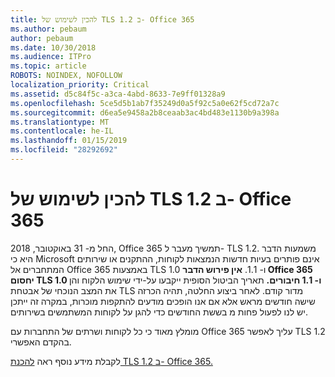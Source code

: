 ```yaml
---
title: להכין לשימוש של TLS 1.2 ב- Office 365
ms.author: pebaum
author: pebaum
ms.date: 10/30/2018
ms.audience: ITPro
ms.topic: article
ROBOTS: NOINDEX, NOFOLLOW
localization_priority: Critical
ms.assetid: d5c84f5c-a3ca-4abd-8633-7e9ff01328a9
ms.openlocfilehash: 5ce5d5b1ab7f35249d0a5f92c5a0e62f5cd72a7c
ms.sourcegitcommit: d6ea5e9458a2b8ceaab3ac4bd483e1130b9a398a
ms.translationtype: MT
ms.contentlocale: he-IL
ms.lasthandoff: 01/15/2019
ms.locfileid: "28292692"
---
```

# <a name="prepare-for-use-of-tls-12-in-office-365"></a>להכין לשימוש של TLS 1.2 ב- Office 365

החל מ- 31 באוקטובר, 2018, Office 365 תמשיך מעבר ל- TLS 1.2. משמעות הדבר היא כי Microsoft אינם פותרים בעיות חדשות הנמצאות לקוחות, ההתקנים או שירותים המתחברים אל Office 365 באמצעות TLS 1.0 ו- 1.1. **אין פירוש הדבר Office 365 יחסום TLS 1.0 ו- 1.1 חיבורים.** תאריך הביטול הסופית ייקבעו על-ידי שימוש הלקוח והן את המצב הנוכחי של אבטחת TLS מדור קודם. לאחר ביצוע החלטה, תהיה הכרזה שישה חודשים מראש אלא אם אנו הופכים מודעים להתקפות מוכרות, במקרה זה ייתכן יש לנו לפעול פחות מ בששת החודשים כדי להגן על לקוחות המשתמשים בשירותים. 
  
מומלץ מאוד כי כל לקוחות ושרתים של התחברות עם Office 365 עליך לאפשר TLS 1.2 בהקדם האפשרי.
  
לקבלת מידע נוסף ראה [להכנת TLS 1.2 ב- Office 365.](https://support.microsoft.com/help/4057306/preparing-for-tls-1-2-in-office-365)
  

